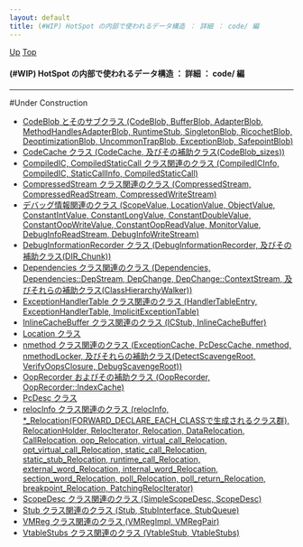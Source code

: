 ```yaml
---
layout: default
title: (#WIP) HotSpot の内部で使われるデータ構造 ： 詳細 ： code/ 編
---
```

[Up](nolpd4szt5.html) [Top](../index.html)

#### (#WIP) HotSpot の内部で使われるデータ構造 ： 詳細 ： code/ 編

--- 
#Under Construction

* [CodeBlob とそのサブクラス (CodeBlob, BufferBlob, AdapterBlob, MethodHandlesAdapterBlob, RuntimeStub, SingletonBlob, RicochetBlob, DeoptimizationBlob, UncommonTrapBlob, ExceptionBlob, SafepointBlob)](nod9zY9D-X.html)
* [CodeCache クラス (CodeCache, 及びその補助クラス(CodeBlob_sizes))](no3_HYHOCS.html)
* [CompiledIC, CompiledStaticCall クラス関連のクラス (CompiledICInfo, CompiledIC, StaticCallInfo, CompiledStaticCall)](nokU5y27YJ.html)
* [CompressedStream クラス関連のクラス (CompressedStream, CompressedReadStream, CompressedWriteStream)](noy2uEkC8T.html)
* [デバッグ情報関連のクラス (ScopeValue, LocationValue, ObjectValue, ConstantIntValue, ConstantLongValue, ConstantDoubleValue, ConstantOopWriteValue, ConstantOopReadValue, MonitorValue, DebugInfoReadStream, DebugInfoWriteStream)](noQmJF4KJf.html)
* [DebugInformationRecorder クラス (DebugInformationRecorder, 及びその補助クラス(DIR_Chunk))](noll5bD3QG.html)
* [Dependencies クラス関連のクラス (Dependencies, Dependencies::DepStream, DepChange, DepChange::ContextStream, 及びそれらの補助クラス(ClassHierarchyWalker))](noqEslgUtE.html)
* [ExceptionHandlerTable クラス関連のクラス (HandlerTableEntry, ExceptionHandlerTable, ImplicitExceptionTable)](nolaFex5Dh.html)
* [InlineCacheBuffer クラス関連のクラス (ICStub, InlineCacheBuffer)](noshE-y6pe.html)
* [Location クラス ](novNSA7VDa.html)
* [nmethod クラス関連のクラス (ExceptionCache, PcDescCache, nmethod, nmethodLocker, 及びそれらの補助クラス(DetectScavengeRoot, VerifyOopsClosure, DebugScavengeRoot))](no14LXQg07.html)
* [OopRecorder およびその補助クラス (OopRecorder, OopRecorder::IndexCache)](no5lsOrHOX.html)
* [PcDesc クラス ](noH0oeOEYZ.html)
* [relocInfo クラス関連のクラス (relocInfo, *_Relocation(FORWARD_DECLARE_EACH_CLASSで生成されるクラス群), RelocationHolder, RelocIterator, Relocation, DataRelocation, CallRelocation, oop_Relocation, virtual_call_Relocation, opt_virtual_call_Relocation, static_call_Relocation, static_stub_Relocation, runtime_call_Relocation, external_word_Relocation, internal_word_Relocation, section_word_Relocation, poll_Relocation, poll_return_Relocation, breakpoint_Relocation, PatchingRelocIterator)](no2935-q0.html)
* [ScopeDesc クラス関連のクラス (SimpleScopeDesc, ScopeDesc)](noJ3FtsV5g.html)
* [Stub クラス関連のクラス (Stub, StubInterface, StubQueue)](noKr7qYgCo.html)
* [VMReg クラス関連のクラス (VMRegImpl, VMRegPair)](no_4UQEKGO.html)
* [VtableStubs クラス関連のクラス (VtableStub, VtableStubs)](noC1s4zTwP.html)





